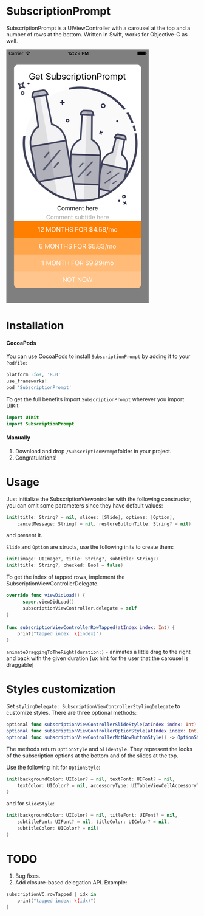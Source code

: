 # SubscriptionPrompt
SubscriptionPrompt is a UIViewController with a carousel at the top and a number of rows at the bottom. Written in Swift, works for Objective-C as well.

<img alt="SubscriptionPrompt screenshot" src="https://raw.githubusercontent.com/Binur/SubscriptionPrompt/master/assets/Simulator Screen Shot May 4, 2016, 12.29.13 PM.png" width="375">

# Installation

#### CocoaPods
You can use [CocoaPods](http://cocoapods.org/) to install `SubscriptionPrompt` by adding it to your `Podfile`:

```ruby
platform :ios, '8.0'
use_frameworks!
pod 'SubscriptionPrompt'
```

To get the full benefits import `SubscriptionPrompt` wherever you import UIKit

``` swift
import UIKit
import SubscriptionPrompt
```

#### Manually
1. Download and drop ```/SubscriptionPrompt```folder in your project.  
2. Congratulations!  

# Usage

Just initialize the SubscriptionViewontroller with the following constructor, 
you can omit some parameters since they have default values:

```swift
init(title: String? = nil, slides: [Slide], options: [Option],
	cancelMessage: String? = nil, restoreButtonTitle: String? = nil)
```

and present it.

`Slide` and `Option` are structs, use the following inits to create them:

```swift
init(image: UIImage?, title: String?, subtitle: String?)
init(title: String?, checked: Bool = false)
```

To get the index of tapped rows, implement the SubscriptionViewControllerDelegate.

```swift
override func viewDidLoad() {
      super.viewDidLoad()
      subscriptionViewController.delegate = self
}

func subscriptionViewControllerRowTapped(atIndex index: Int) {
    print("tapped index: \(index)")
}
```

`animateDraggingToTheRight(duration:)` - animates a little drag to the right and back with the given duration 
[ux hint for the user that the carousel is draggable]

# Styles customization

Set `stylingDelegate: SubscriptionViewControllerStylingDelegate` to customize styles. 
There are three optional methods:

```swift
optional func subscriptionViewControllerSlideStyle(atIndex index: Int) -> SlideStyle
optional func subscriptionViewControllerOptionStyle(atIndex index: Int) -> OptionStyle
optional func subscriptionViewControllerNotNowButtonStyle() -> OptionStyle
```

The methods return `OptionStyle` and `SlideStyle`. They represent the looks of the subscription options at the bottom and of the slides at the top.

Use the following init for `OptionStyle`:

```swift
init(backgroundColor: UIColor? = nil, textFont: UIFont? = nil,
	textColor: UIColor? = nil, accessoryType: UITableViewCellAccessoryType? = nil)
}
```

and for `SlideStyle`:

```swift
init(backgroundColor: UIColor? = nil, titleFont: UIFont? = nil,
	subtitleFont: UIFont? = nil, titleColor: UIColor? = nil, 
	subtitleColor: UIColor? = nil)
}
```

# TODO

1. Bug fixes.
2. Add closure-based delegation API. Example:

```swift
subscriptionVC.rowTapped { idx in
	print("tapped index: \(idx)")
}
```
